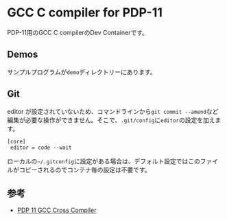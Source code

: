 # GCC C compiler for PDP-11

PDP-11用のGCC C compilerのDev Containerです。

## Demos

サンプルプログラムが`demo`ディレクトリーにあります。

## Git

editor が設定されていないため、コマンドラインから`git commit --amend`など編集が必要な操作ができません。そこで、`.git/config`に`editor`の設定を加えます。

```
[core]
 editor = code --wait
```

ローカルの`~/.gitconfig`に設定がある場合は、デフォルト設定ではこのファイルがコピーされるのでコンテナ毎の設定は不要です。

## 参考

- [PDP 11 GCC Cross Compiler](https://github.com/hoglet67/PiTubeDirect/wiki/PDP-11-GCC-Cross-Compiler)
